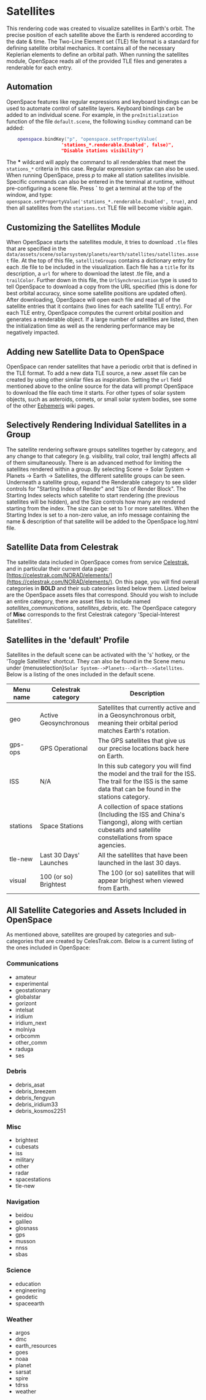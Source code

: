 # Satellites
This rendering code was created to visualize satellites in Earth's orbit. The precise position of each satellite above the Earth is rendered according to the date & time. The Two-Line Element set (TLE) file format is a standard for defining satellite orbital mechanics. It contains all of the necessary Keplerian elements to define an orbital path. When running the satellites module, OpenSpace reads all of the provided TLE files and generates a renderable for each entry.


## Automation
OpenSpace features like regular expressions and keyboard bindings can be used to automate control of satellite layers. Keyboard bindings can be added to an individual scene. For example, in the `preInitialization` function of the file `default.scene`, the following `bindkey` command can be added:
```lua
    openspace.bindKey("p", "openspace.setPropertyValue(
                    'stations_*.renderable.Enabled', false)",
                    "Disable stations visibility")
```
The **\*** wildcard will apply the command to all renderables that meet the `stations_*` criteria in this case. Regular expression syntax can also be used. When running OpenSpace, press _p_ to make all station satellites invisible. Specific commands can also be entered in the terminal at runtime, without pre-configuring a scene file. Press **\`** to get a terminal at the top of the window, and type: `openspace.setPropertyValue('stations_*.renderable.Enabled', true)`, and then all satellites from the `stations.txt` TLE file will become visible again.


## Customizing the Satellites Module
When OpenSpace starts the satellites module, it tries to download `.tle` files that are specified in the `data/assets/scene/solarsystem/planets/earth/satellites/satellites.asset` file. At the top of this file, `satelliteGroups` contains a dictionary entry for each .tle file to be included in the visualization. Each file has a `title` for its description, a `url` for where to download the latest .tle file, and a `trailColor`. Further down in this file, the `UrlSynchronization` type is used to tell OpenSpace to download a copy from the URL specified (this is done for best orbital accuracy, since some satellite positions are updated often). After downloading, OpenSpace will open each file and read all of the satellite entries that it contains (two lines for each satellite TLE entry). For each TLE entry, OpenSpace computes the current orbital position and generates a renderable object. If a large number of satellites are listed, then the initialization time as well as the rendering performance may be negatively impacted.


## Adding new Satellite Data to OpenSpace
OpenSpace can render satellites that have a periodic orbit that is defined in the TLE format. To add a new data TLE source, a new .asset file can be created by using other similar files as inspiration. Setting the `url` field mentioned above to the online source for the data will prompt OpenSpace to download the file each time it starts.
For other types of solar system objects, such as asteroids, comets, or small solar system bodies, see some of the other [Ephemeris](ephemeris/index.md) wiki pages.


## Selectively Rendering Individual Satellites in a Group
The satellite rendering software groups satellites together by category, and any change to that category (e.g. visibility, trail color, trail length) affects all of them simultaneously.
There is an advanced method for limiting the satellites rendered within a group. By selecting Scene -> Solar System -> Planets -> Earth -> Satellites, the different satellite groups can be seen. Underneath a satellite group, expand the Renderable category to see slider controls for "Starting Index of Render" and "Size of Render Block". The Starting Index selects which satellite to start rendering (the previous satellites will be hidden), and the Size controls how many are rendered starting from the index. The size can be set to 1 or more satellites. When the Starting Index is set to a non-zero value, an info message containing the name & description of that satellite will be added to the OpenSpace log.html file.


## Satellite Data from Celestrak
The satellite data included in OpenSpace comes from service [Celestrak](https://celestrak.com/), and in particular their current data page: [https://celestrak.com/NORAD/elements/](https://celestrak.com/NORAD/elements/). On this page, you will find overall categories in **BOLD** and their sub cateories listed below them. Listed below are the OpenSpace assets files that correspond. Should you wish to include an entire category, there are asset files to include named *satellites_communications*, *satellites_debris*, etc. The OpenSpace category of **Misc** corresponds to the first Celestrak category 'Special-Interest Satellites'.


## Satellites in the 'default' Profile
Satellites in the default scene can be activated with the 's' hotkey, or the 'Toggle Satellites' shortcut. They can also be found in the Scene menu under {menuselection}`Solar System-->Planets-->Earth-->Satellites`. Below is a listing of the ones included in the default scene.

| Menu name | Celestrak category | Description |
| --- | ----------- | ------- |
| geo | Active Geosynchronous | Satellites that currently active and in a Geosynchronous orbit, meaning their orbital period matches Earth's rotation. |
| gps-ops | GPS Operational | The GPS satellites that give us our precise locations back here on Earth. |
| ISS | N/A | In this sub category you will find the model and the trail for the ISS. The trail for the ISS is the same data that can be found in the stations category. |
| stations | Space Stations | A collection of space stations (Including the ISS and China's Tiangong), along with certian cubesats and satellite constellations from space agencies. |
| tle-new | Last 30 Days' Launches | All the satellites that have been launched in the last 30 days. |
| visual | 100 (or so) Brightest | The 100 (or so) satellites that will appear brighest when viewed from Earth. |


## All Satellite Categories and Assets Included in OpenSpace
As mentioned above, satellites are grouped by categories and sub-categories that are created by CelesTrak.com. Below is a current listing of the ones included in OpenSpace:

### Communications
  - amateur
  - experimental
  - geostationary
  - globalstar
  - gorizont
  - intelsat
  - iridium
  - iridium_next
  - molniya
  - orbcomm
  - other_comm
  - raduga
  - ses

### Debris
  - debris_asat
  - debris_breezem
  - debris_fengyun
  - debris_iridium33
  - debris_kosmos2251

### Misc
  - brightest
  - cubesats
  - iss
  - military
  - other
  - radar
  - spacestations
  - tle-new

### Navigation
  - beidou
  - galileo
  - glosnass
  - gps
  - musson
  - nnss
  - sbas

### Science
  - education
  - engineering
  - geodetic
  - spaceearth

### Weather
  - argos
  - dmc
  - earth_resources
  - goes
  - noaa
  - planet
  - sarsat
  - spire
  - tdrss
  - weather
